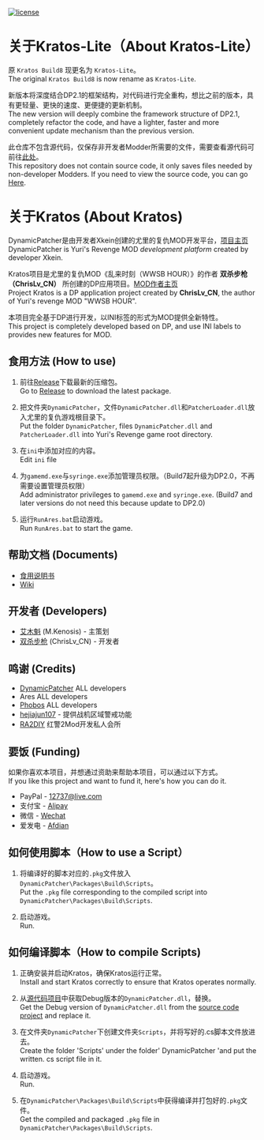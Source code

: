 [![license](https://www.gnu.org/graphics/gplv3-or-later.png)](https://www.gnu.org/licenses/gpl-3.0.en.html)

关于Kratos-Lite（About Kratos-Lite）
============

原 `Kratos Build8` 现更名为 `Kratos-Lite`。   
The original `Kratos Build8` is now rename as `Kratos-Lite`.

新版本将深度结合DP2.1的框架结构，对代码进行完全重构，想比之前的版本，具有更轻量、更快的速度、更便捷的更新机制。   
The new version will deeply combine the framework structure of DP2.1, completely refactor the code, and have a lighter, faster and more convenient update mechanism than the previous version.

此仓库不包含源代码，仅保存非开发者Modder所需要的文件，需要查看源代码可前往[此处](https://github.com/ChrisLv-CN/DPKratos-Lite-Source)。   
This repository does not contain source code, it only saves files needed by non-developer Modders. If you need to view the source code, you can go [Here](https://github.com/ChrisLv-CN/DPKratos-Lite-Source).

关于Kratos (About Kratos)
============

DynamicPatcher是由开发者Xkein创建的尤里的复仇MOD开发平台，[项目主页](https://github.com/Xkein/YRDynamicPatcher)  
DynamicPatcher is Yuri's Revenge MOD *development platform* created by developer Xkein.

Kratos项目是尤里的复仇MOD《乱来时刻（WWSB HOUR）》的作者 **双杀步枪（ChrisLv_CN）** 所创建的DP应用项目。[MOD作者主页](https://space.bilibili.com/276838)  
Project Kratos is a DP application project created by **ChrisLv_CN**, the author of Yuri's revenge MOD "WWSB HOUR".

本项目完全基于DP进行开发，以INI标签的形式为MOD提供全新特性。  
This project is completely developed based on DP, and use INI labels to provides new features for MOD.

食用方法 (How to use)
------------

1. 前往[Release](https://github.com/ChrisLv-CN/DPKratos-Lite/releases)下载最新的压缩包。  
Go to [Release](https://github.com/ChrisLv-CN/DPKratos-Lite/releases) to download the latest package.

2. 把文件夹`DynamicPatcher`，文件`DynamicPatcher.dll`和`PatcherLoader.dll`放入尤里的复仇游戏根目录下。  
Put the folder `DynamicPatcher`, files `DynamicPatcher.dll` and `PatcherLoader.dll` into Yuri's Revenge game root directory.

3. 在`ini`中添加对应的内容。  
Edit `ini` file

4. 为`gamemd.exe`与`syringe.exe`添加管理员权限。（Build7起升级为DP2.0，不再需要设置管理员权限）  
Add administrator privileges to `gamemd.exe` and `syringe.exe`. (Build7 and later versions do not need this because update to DP2.0)

5. 运行`RunAres.bat`启动游戏。  
Run `RunAres.bat` to start the game.

帮助文档 (Documents)
------------
* [食用说明书](https://github.com/ChrisLv-CN/DPKratos-Lite/blob/main/DynamicPatcher/Kratos%E9%A3%9F%E7%94%A8%E8%AF%B4%E6%98%8E%E4%B9%A6.ini)
* [Wiki](https://github.com/ChrisLv-CN/DPKratos-Lite/wiki)

开发者 (Developers)
------------
* [艾木魁](https://space.bilibili.com/194846) (M.Kenosis) - 主策划
* [双杀步枪](https://space.bilibili.com/276838) (ChrisLv_CN) - 开发者

鸣谢 (Credits)
------------
* [DynamicPatcher](https://github.com/Xkein/YRDynamicPatcher) ALL developers
* Ares ALL developers
* [Phobos](https://github.com/Phobos-developers/Phobos) ALL developers
* [hejiajun107](https://github.com/hejiajun107) - 提供战机区域警戒功能
* [RA2DIY](https://bbs.ra2diy.com/) 红警2Mod开发私人会所

要饭 (Funding)
------------
如果你喜欢本项目，并想通过资助来帮助本项目，可以通过以下方式。  
If you like this project and want to fund it, here's how you can do it. 
* PayPal - 12737@live.com
* 支付宝 - [Alipay](https://github.com/ChrisLv-CN/YRDynamicPatcher-Kratos/blob/main/Images/alipay.jpg)
* 微信 - [Wechat](https://github.com/ChrisLv-CN/YRDynamicPatcher-Kratos/blob/main/Images/wechat.jpg)
* 爱发电 - [Afdian](https://afdian.net/@chrislv)

如何使用脚本（How to use a Script）
------------
1. 将编译好的脚本对应的`.pkg`文件放入`DynamicPatcher\Packages\Build\Scripts`。  
Put the `.pkg` file corresponding to the compiled script into `DynamicPatcher\Packages\Build\Scripts`.

2. 启动游戏。  
Run.

如何编译脚本（How to compile Scripts)
------------
1. 正确安装并启动Kratos，确保Kratos运行正常。  
Install and start Kratos correctly to ensure that Kratos operates normally.

2. 从[源代码项目](https://github.com/ChrisLv-CN/DPKratos-Lite-Source)中获取Debug版本的`DynamicPatcher.dll`，替换。  
Get the Debug version of `DynamicPatcher.dll` from the [source code project](https://github.com/ChrisLv-CN/DPKratos-Lite-Source) and replace it.

3. 在文件夹`DynamicPatcher`下创建文件夹`Scripts`，并将写好的.cs脚本文件放进去。  
Create the folder 'Scripts' under the folder' DynamicPatcher 'and put the written. cs script file in it.

4. 启动游戏。  
Run.

5. 在`DynamicPatcher\Packages\Build\Scripts`中获得编译并打包好的`.pkg`文件。  
Get the compiled and packaged `.pkg` file in `DynamicPatcher\Packages\Build\Scripts`.
